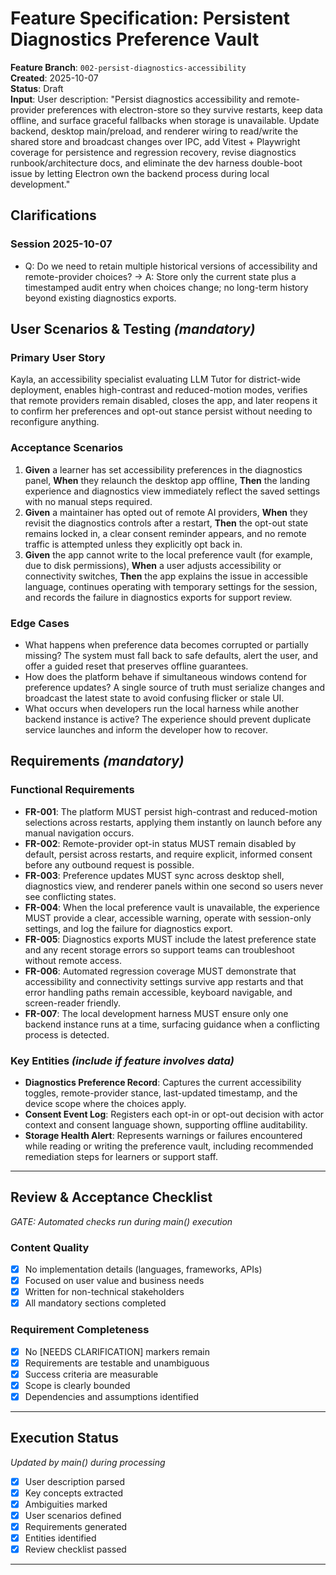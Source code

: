 # Feature Specification: Persistent Diagnostics Preference Vault

**Feature Branch**: `002-persist-diagnostics-accessibility`  
**Created**: 2025-10-07  
**Status**: Draft  
**Input**: User description: "Persist diagnostics accessibility and remote-provider preferences with electron-store so they survive restarts, keep data offline, and surface graceful fallbacks when storage is unavailable. Update backend, desktop main/preload, and renderer wiring to read/write the shared store and broadcast changes over IPC, add Vitest + Playwright coverage for persistence and regression recovery, revise diagnostics runbook/architecture docs, and eliminate the dev harness double-boot issue by letting Electron own the backend process during local development."

## Clarifications

### Session 2025-10-07
- Q: Do we need to retain multiple historical versions of accessibility and remote-provider choices? → A: Store only the current state plus a timestamped audit entry when choices change; no long-term history beyond existing diagnostics exports.

## User Scenarios & Testing *(mandatory)*

### Primary User Story
Kayla, an accessibility specialist evaluating LLM Tutor for district-wide deployment, enables high-contrast and reduced-motion modes, verifies that remote providers remain disabled, closes the app, and later reopens it to confirm her preferences and opt-out stance persist without needing to reconfigure anything.

### Acceptance Scenarios
1. **Given** a learner has set accessibility preferences in the diagnostics panel, **When** they relaunch the desktop app offline, **Then** the landing experience and diagnostics view immediately reflect the saved settings with no manual steps required.
2. **Given** a maintainer has opted out of remote AI providers, **When** they revisit the diagnostics controls after a restart, **Then** the opt-out state remains locked in, a clear consent reminder appears, and no remote traffic is attempted unless they explicitly opt back in.
3. **Given** the app cannot write to the local preference vault (for example, due to disk permissions), **When** a user adjusts accessibility or connectivity switches, **Then** the app explains the issue in accessible language, continues operating with temporary settings for the session, and records the failure in diagnostics exports for support review.

### Edge Cases
- What happens when preference data becomes corrupted or partially missing? The system must fall back to safe defaults, alert the user, and offer a guided reset that preserves offline guarantees.
- How does the platform behave if simultaneous windows contend for preference updates? A single source of truth must serialize changes and broadcast the latest state to avoid confusing flicker or stale UI.
- What occurs when developers run the local harness while another backend instance is active? The experience should prevent duplicate service launches and inform the developer how to recover.

## Requirements *(mandatory)*

### Functional Requirements
- **FR-001**: The platform MUST persist high-contrast and reduced-motion selections across restarts, applying them instantly on launch before any manual navigation occurs.
- **FR-002**: Remote-provider opt-in status MUST remain disabled by default, persist across restarts, and require explicit, informed consent before any outbound request is possible.
- **FR-003**: Preference updates MUST sync across desktop shell, diagnostics view, and renderer panels within one second so users never see conflicting states.
- **FR-004**: When the local preference vault is unavailable, the experience MUST provide a clear, accessible warning, operate with session-only settings, and log the failure for diagnostics export.
- **FR-005**: Diagnostics exports MUST include the latest preference state and any recent storage errors so support teams can troubleshoot without remote access.
- **FR-006**: Automated regression coverage MUST demonstrate that accessibility and connectivity settings survive app restarts and that error handling paths remain accessible, keyboard navigable, and screen-reader friendly.
- **FR-007**: The local development harness MUST ensure only one backend instance runs at a time, surfacing guidance when a conflicting process is detected.

### Key Entities *(include if feature involves data)*
- **Diagnostics Preference Record**: Captures the current accessibility toggles, remote-provider stance, last-updated timestamp, and the device scope where the choices apply.
- **Consent Event Log**: Registers each opt-in or opt-out decision with actor context and consent language shown, supporting offline auditability.
- **Storage Health Alert**: Represents warnings or failures encountered while reading or writing the preference vault, including recommended remediation steps for learners or support staff.

---

## Review & Acceptance Checklist
*GATE: Automated checks run during main() execution*

### Content Quality
- [x] No implementation details (languages, frameworks, APIs)
- [x] Focused on user value and business needs
- [x] Written for non-technical stakeholders
- [x] All mandatory sections completed

### Requirement Completeness
- [x] No [NEEDS CLARIFICATION] markers remain
- [x] Requirements are testable and unambiguous  
- [x] Success criteria are measurable
- [x] Scope is clearly bounded
- [x] Dependencies and assumptions identified

---

## Execution Status
*Updated by main() during processing*

- [x] User description parsed
- [x] Key concepts extracted
- [x] Ambiguities marked
- [x] User scenarios defined
- [x] Requirements generated
- [x] Entities identified
- [x] Review checklist passed

---
